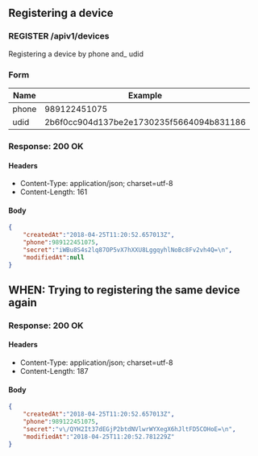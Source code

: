 ## Registering a device

### REGISTER /apiv1/devices

Registering a device by phone and_ udid

### Form

Name | Example
--- | ---
phone | 989122451075
udid | 2b6f0cc904d137be2e1730235f5664094b831186

### Response: 200 OK

#### Headers

* Content-Type: application/json; charset=utf-8
* Content-Length: 161

#### Body

```json
{
    "createdAt":"2018-04-25T11:20:52.657013Z",
    "phone":989122451075,
    "secret":"iWBu8S4s2lq87OP5vX7hXXU8LggqyhlNoBc8Fv2vh4Q=\n",
    "modifiedAt":null
}
```

## WHEN: Trying to registering the same device again

### Response: 200 OK

#### Headers

* Content-Type: application/json; charset=utf-8
* Content-Length: 187

#### Body

```json
{
    "createdAt":"2018-04-25T11:20:52.657013Z",
    "phone":989122451075,
    "secret":"v\/QYH2It37dEGjP2btdNVlwrWYXegX6hJltFD5COHoE=\n",
    "modifiedAt":"2018-04-25T11:20:52.781229Z"
}
```

